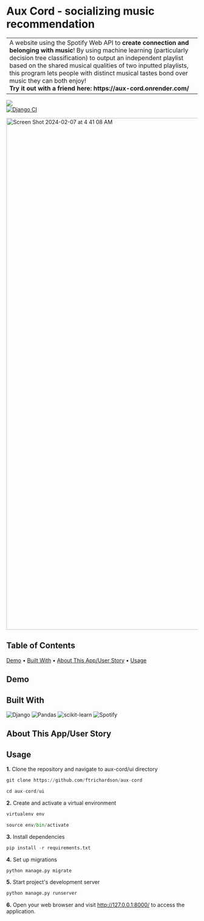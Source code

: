 <h1>Aux Cord - socializing music recommendation </h1>
<table>
<tr>
<td>
  A website using the Spotify Web API to <b>create connection and belonging with music</b>! By using machine learning (particularly decision tree classification) to output an independent playlist based on the shared musical qualities of two inputted playlists, this program lets people with distinct musical tastes bond over music they can both enjoy! <br>
  <b>Try it out with a friend here: https://aux-cord.onrender.com/</b> <br>
</td>
</tr>
</table>

![](http://ForTheBadge.com/images/badges/made-with-python.svg) <br>
[![Django CI](https://github.com/ftrichardson/aux-cord/actions/workflows/django.yml/badge.svg)](https://github.com/ftrichardson/aux-cord/actions/workflows/django.yml)

<img width="1346" alt="Screen Shot 2024-02-07 at 4 41 08 AM" src="https://github.com/ftrichardson/aux-cord/assets/141296571/f802aff0-b08d-4b93-a47b-0eeda7aba996">

## Table of Contents
 [Demo](#demo)&nbsp;&#8226;&nbsp;[Built With](#built-with)&nbsp;&#8226;&nbsp;[About This App/User Story](#about)&nbsp;&#8226;&nbsp;[Usage](#usage)


## Demo

## Built With
![Django](https://img.shields.io/badge/django-%23092E20.svg?style=for-the-badge&logo=django&logoColor=white)
![Pandas](https://img.shields.io/badge/pandas-%23150458.svg?style=for-the-badge&logo=pandas&logoColor=white)
![scikit-learn](https://img.shields.io/badge/scikit--learn-%23F7931E.svg?style=for-the-badge&logo=scikit-learn&logoColor=white)
![Spotify](https://img.shields.io/badge/Spotify-1ED760?style=for-the-badge&logo=spotify&logoColor=white)


## <a name="about"></a>About This App/User Story

## Usage

**1.** Clone the repository and navigate to aux-cord/ui directory
```python
git clone https://github.com/ftrichardson/aux-cord

cd aux-cord/ui
```

**2.** Create and activate a virtual environment
```python
virtualenv env

source env/bin/activate
```

**3.** Install dependencies
```python
pip install -r requirements.txt
```

**4.** Set up migrations
```python
python manage.py migrate
```

**5.** Start project's development server
```python
python manage.py runserver
```

**6.** Open your web browser and visit <a href="http://127.0.0.1:8000/" target="_blank">http://127.0.0.1:8000/</a> to access the application.
